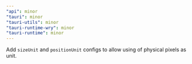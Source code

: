 ```yaml
---
"api": minor
"tauri": minor
"tauri-utils": minor
"tauri-runtime-wry": minor
"tauri-runtime": minor
---
```


Add `sizeUnit` and `positionUnit` configs to allow using of physical pixels as unit.
